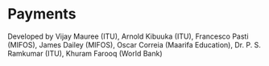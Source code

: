 # Payments

Developed by Vijay Mauree (ITU), Arnold Kibuuka (ITU), Francesco Pasti (MIFOS), James Dailey (MIFOS), Oscar Correia (Maarifa Education), Dr. P. S. Ramkumar (ITU), Khuram Farooq (World Bank) 
